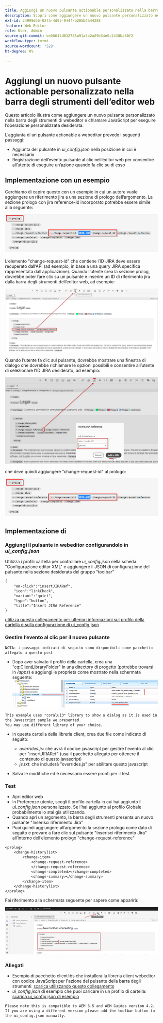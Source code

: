 ```yaml
---
title: Aggiungi un nuovo pulsante actionable personalizzato nella barra degli strumenti dell’editor web
description: Scopri come aggiungere un nuovo pulsante personalizzato nella barra degli strumenti dell’editor web e chiamare JavaScript per utilizzarlo.
exl-id: 34999db6-027a-4d93-944f-b285b4a44288
feature: Web Editor
role: User, Admin
source-git-commit: be06612d832785a91a3b2a89b84e0c2438ba30f2
workflow-type: tm+mt
source-wordcount: '528'
ht-degree: 0%

---
```


# Aggiungi un nuovo pulsante actionable personalizzato nella barra degli strumenti dell’editor web

Questo articolo illustra come aggiungere un nuovo pulsante personalizzato nella barra degli strumenti di webeditor e chiamare JavaScript per eseguire l’operazione personalizzata desiderata.

L’aggiunta di un pulsante actionable a webeditor prevede i seguenti passaggi:
- Aggiunta del pulsante in *ui_config.json* nella posizione in cui è necessario
- Registrazione dell’evento pulsante al clic nell’editor web per consentire all’utente di eseguire un’azione quando fa clic su di esso


## Implementazione con un esempio

Cerchiamo di capire questo con un esempio in cui un autore vuole aggiungere un riferimento jira a una sezione di prologo dell’argomento. La sezione prologo con jira reference-id incorporato potrebbe essere simile alla seguente:

![Sezione prologo con riferimento ID JIRA](../../../assets/authoring/webeditor-add-customtoolbarbutton-prolog-sample.png)

L’elemento &quot;change-request-id&quot; che contiene l’ID JIRA deve essere recuperato dall’API (ad esempio, in base a una query JIRA specifica rappresentata dall’applicazione). Quando l’utente crea la sezione prolog, dovrebbe poter fare clic su un pulsante e inserire un ID di riferimento jira dalla barra degli strumenti dell’editor web, ad esempio:

![Sezione prologo - Aggiungi riferimento JIRA](../../../assets/authoring/webeditor-add-customtoolbarbutton-prolog-insertjirareference.png)

Quando l’utente fa clic sul pulsante, dovrebbe mostrare una finestra di dialogo che dovrebbe richiamare le opzioni possibili e consentire all’utente di selezionare l’ID JIRA desiderato, ad esempio:

![Finestra di dialogo Aggiungi ID JIRA sezione prologo](../../../assets/authoring/webeditor-add-customtoolbarbutton-prolog-insertjirareference-dialog.png)

che deve quindi aggiungere &quot;change-request-id&quot; al prologo:

![Sezione prologo con riferimento ID JIRA](../../../assets/authoring/webeditor-add-customtoolbarbutton-prolog-sample.png)



## Implementazione di


### Aggiungi il pulsante in webeditor configurandolo in *ui_config.json*

Utilizza i profili cartella per controllare *ui_config.json* nella scheda &quot;Configurazione editor XML&quot; e aggiungere il JSON di configurazione del pulsante nella sezione desiderata del gruppo &quot;toolbar&quot;

```
{
    "on-click":"insertJIRARef",
    "icon":"linkCheck",
    "variant":"quiet",
    "type":"button",
    "title":"Insert JIRA Reference"
}
```

[utilizza questo collegamento per ulteriori informazioni sul profilo della cartella e sulla configurazione di ui_config.json](https://experienceleague.adobe.com/docs/experience-manager-guides-learn/videos/advanced-user-guide/editor-configuration.html?lang=en)


### Gestire l’evento al clic per il nuovo pulsante

    NOTA: i passaggi indicati di seguito sono disponibili come pacchetto allegato a questo post


- Dopo aver salvato il profilo della cartella, crea una &quot;cq:ClientLibraryFolder&quot; in una directory di progetto (potrebbe trovarsi in */apps*) e aggiungi le proprietà come mostrato nella schermata seguente:
  ![Impostazioni libreria client per webeditor](../../../assets/authoring/webeditor-add-customtoolbarbutton-clientlibrarysettings.png)

```
This example uses "coralui3" library to show a dialog as it is used in the Javascript sample we presented.
You may use different library of your choice.
```

- In questa cartella della libreria client, crea due file come indicato di seguito:
   - *overrides.js*: che avrà il codice javascript per gestire l&#39;evento al clic per &quot;insertJIRARef&quot; (usa il pacchetto allegato per ottenere il contenuto di questo javascript)
   - *js.txt*: che includerà &quot;overrides.js&quot; per abilitare questo javascript

- Salva le modifiche ed è necessario essere pronti per il test.


### Test

- Apri editor web
- In Preferenze utente, scegli il profilo cartella in cui hai aggiunto il *ui_config.json* personalizzato. Se l’hai aggiunto al profilo Globale probabilmente lo stai già utilizzando.
- Quando apri un argomento, la barra degli strumenti presenta un nuovo pulsante &quot;Inserisci riferimento Jira&quot;
- Puoi quindi aggiungere all’argomento la sezione prologo come dato di seguito e provare a fare clic sul pulsante &quot;Inserisci riferimento Jira&quot; all’interno dell’elemento prologo &quot;change-request-reference&quot;

```
<prolog>
    <change-historylist>
        <change-item>
            <change-request-reference>
            </change-request-reference>
            <change-completed></change-completed>
            <change-summary></change-summary>
        </change-item>
    </change-historylist>
</prolog>
```

Fai riferimento alla schermata seguente per sapere come apparirà:

![Prova nuovo pulsante](../../../assets/authoring/webeditor-add-customtoolbarbutton-testing.png)


### Allegati

- Esempio di pacchetto clientlibs che installerà la libreria client webeditor con codice JavaScript per l&#39;azione del pulsante della barra degli strumenti: [scarica utilizzando questo collegamento](../../../assets/authoring/webeditor-addbuttonontoolbar-insertjira-clientlib.zip)
- *ui_config.json* di esempio che puoi caricare in un profilo di cartella: [scarica ui_config.json di esempio](../../../assets/authoring/sample_ui_config_Guides4.2-InsertJiraReference.json)

```
Please note this is compatible to AEM 6.5 and AEM Guides version 4.2.
If you are using a different version please add the toolbar button to the ui_config.json manually.
```
